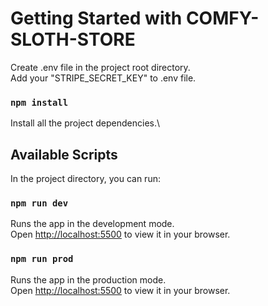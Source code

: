 # Getting Started with COMFY-SLOTH-STORE

Create .env file in the project root directory.\
Add your "STRIPE_SECRET_KEY" to .env file.

### `npm install`

Install all the project dependencies.\

## Available Scripts

In the project directory, you can run:

### `npm run dev`

Runs the app in the development mode.\
Open [http://localhost:5500](http://localhost:5500) to view it in your browser.

### `npm run prod`

Runs the app in the production mode.\
Open [http://localhost:5500](http://localhost:5500) to view it in your browser.
